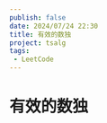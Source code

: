 ```yaml
---
publish: false
date: 2024/07/24 22:30
title: 有效的数独
project: tsalg
tags:
 - LeetCode
---
```


# 有效的数独
